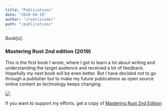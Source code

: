 ```yaml
---
title: "Publications"
date: "2020-04-19"
author: "creativcoder"
path: "/publications"
---
```


Book[s]:

### Mastering Rust 2nd edition (2019)
This is the first book I wrote, where I got to learn a lot about writing and understanding the target audience and received a lot of feedback. Hopefully my next book will be even better. But I have decided not to go through a publisher but to make my future publications as open source online content as technology keeps changing.

![](https://images-na.ssl-images-amazon.com/images/I/51sYHUXdKyL._SX404_BO1,204,203,200_.jpg)

If you want to support my efforts, get a copy of [Mastering Rust 2nd Edition](https://www.amazon.in/Mastering-Rust-memory-concurrency-features/dp/1789346576/ref=sr_1_1?dchild=1&keywords=mastering+rust&qid=1587279271&sr=8-1)